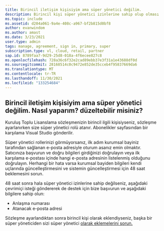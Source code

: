 ```yaml
---
title: Birincil iletişim kişisiyim ama süper yönetici değilim.
description: Birincil kişi süper yönetici izinlerine sahip olup olması gerektiğini anlamaya çalışıyor
ms.topic: include
ms.assetid: d204a061-9a4e-408c-a967-bf2b815d0bf8
author: evanwindom
ms.author: amast
ms.date: 3/23/2021
user.type: admin
tags: manage, agreement, sign in, primary, super
subscription.type: vl, cloud, retail, partner
sap.id: 8789faa7-9d29-25d8-018a-4f6ecee827c8
ms.openlocfilehash: 728a36c6f32e2cad89ebb37e3f31a1e43688df0d
ms.sourcegitcommit: 28168514c0c9472e852de35cceb4f95837669da6
ms.translationtype: MT
ms.contentlocale: tr-TR
ms.lasthandoff: 11/30/2021
ms.locfileid: "133254684"
---
```

## <a name="im-the-primary-contact-but-im-not-a-super-admin-how-do-i-fix-this"></a>Birincil iletişim kişisiyim ama süper yönetici değilim. Nasıl yaparım? düzeltebilir misiniz?

Kuruluş Toplu Lisanslama sözleşmenizin birincil ilgili kişisiyseniz, sözleşme ayarlanırken size süper yönetici rolü atanır. Abonelikler sayfasından bir karşılama Visual Studio gönderilir.

Süper yönetici rollerinizi görmüyorsanız, ilk adım kurumsal bayiniz tarafından sağlanan e-posta adresiyle oturum asanız emin olmaktır. Satıcınıza başvurun ve doğru bilgileri girdiğinizi doğrulayın veya ilk karşılama e-postası içinde hangi e-posta adresinin listelenmiş olduğunu doğrulayın. Herhangi bir hata varsa kurumsal bayiden bilgileri kendi uçlarında güncelleştirmesini ve sistemin güncelleştirmesi için 48 saat beklemesini sorun. 

48 saat sonra hala süper yönetici izinlerine sahip değilseniz, aşağıdaki çevrimiçi isteği göndererek de destek için bize başvurun ve aşağıdaki bilgilere sahip olun:
- Anlaşma numarası
- Atanacak e-posta adresi

Sözleşme ayarlandıktan sonra birincil kişi olarak eklendiyseniz, başka bir süper yöneticiden sizi süper yönetici [olarak eklemelerini sorun.](https://docs.microsoft.com/visualstudio/subscriptions/admin-roles#assigning-admins)